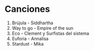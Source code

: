 # Canciones

1. Brújula - Siddhartha
2. Way to go - Empire of the sun
3. Eco - Clement y Surfistas del sistema
4. Euforia - Annalisa
5. Stardust - Mika